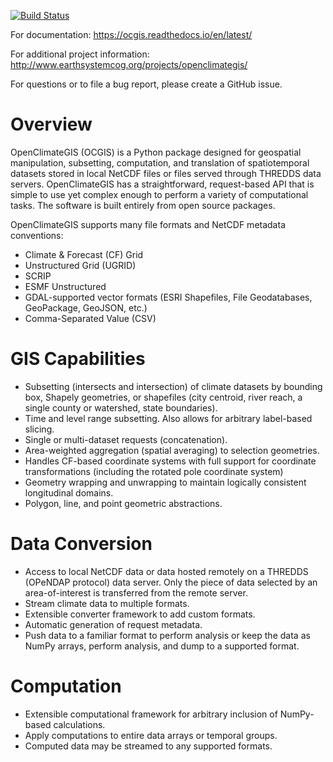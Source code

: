 [![Build Status](https://travis-ci.org/NCPP/ocgis.svg?branch=master)](https://travis-ci.org/NCPP/ocgis)

For documentation: https://ocgis.readthedocs.io/en/latest/

For additional project information: http://www.earthsystemcog.org/projects/openclimategis/

For questions or to file a bug report, please create a GitHub issue.

# Overview

OpenClimateGIS (OCGIS) is a Python package designed for geospatial manipulation, subsetting, computation, and translation of spatiotemporal datasets stored in local NetCDF files or files served through THREDDS data servers. OpenClimateGIS has a straightforward, request-based API that is simple to use yet complex enough to perform a variety of computational tasks. The software is built entirely from open source packages.

OpenClimateGIS supports many file formats and NetCDF metadata conventions:
* Climate & Forecast (CF) Grid
* Unstructured Grid (UGRID)
* SCRIP
* ESMF Unstructured
* GDAL-supported vector formats (ESRI Shapefiles, File Geodatabases, GeoPackage, GeoJSON, etc.)
* Comma-Separated Value (CSV)

# GIS Capabilities

* Subsetting (intersects and intersection) of climate datasets by bounding box, Shapely geometries, or shapefiles (city centroid, river reach, a single county or watershed, state boundaries).
* Time and level range subsetting. Also allows for arbitrary label-based slicing.
* Single or multi-dataset requests (concatenation).
* Area-weighted aggregation (spatial averaging) to selection geometries.
* Handles CF-based coordinate systems with full support for coordinate transformations (including the rotated pole coordinate system)
* Geometry wrapping and unwrapping to maintain logically consistent longitudinal domains.
* Polygon, line, and point geometric abstractions.

# Data Conversion

* Access to local NetCDF data or data hosted remotely on a THREDDS (OPeNDAP protocol) data server. Only the piece of data selected by an area-of-interest is transferred from the remote server.
* Stream climate data to multiple formats.
* Extensible converter framework to add custom formats.
* Automatic generation of request metadata.
* Push data to a familiar format to perform analysis or keep the data as NumPy arrays, perform analysis, and dump to a supported format.

# Computation

* Extensible computational framework for arbitrary inclusion of NumPy-based calculations.
* Apply computations to entire data arrays or temporal groups.
* Computed data may be streamed to any supported formats.
